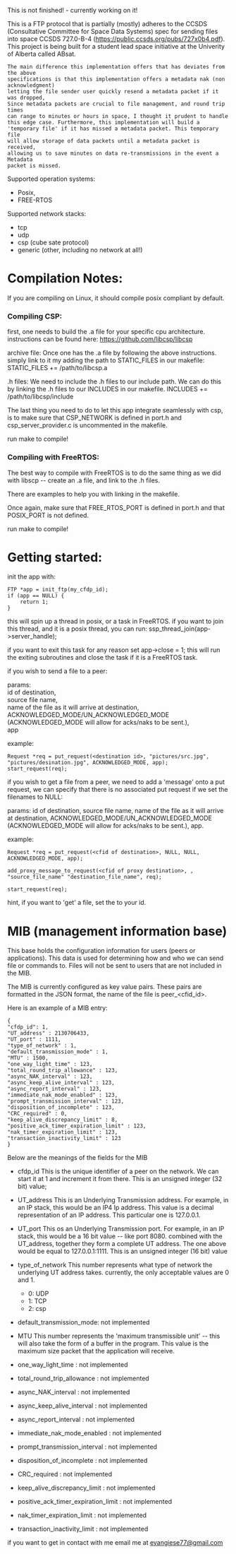 This is not finished! - currently working on it!

This is a FTP protocol that is partially (mostly) adheres to the CCSDS (Consultative Committee for Space Data Systems) spec for sending files into space CCSDS 727.0-B-4 (https://public.ccsds.org/pubs/727x0b4.pdf). This project is being built for a student lead space initiative at the Univerity of Alberta called ABsat. 

    The main difference this implementation offers that has deviates from the above
    specifications is that this implementation offers a metadata nak (non acknowledgment) 
    letting the file sender user quickly resend a metadata packet if it was dropped, 
    Since metadata packets are crucial to file management, and round trip times
    can range to minutes or hours in space, I thought it prudent to handle
    this edge case. Furthermore, this implementation will build a
    'temporary file' if it has missed a metadata packet. This temporary file
    will allow storage of data packets until a metadata packet is received,
    allowing us to save minutes on data re-transmissions in the event a Metadata
    packet is missed.

Supported operation systems:
- Posix,
- FREE-RTOS

Supported network stacks:
- tcp
- udp 
- csp (cube sate protocol)
- generic (other, including no network at all!)


# Compilation Notes:

If you are compiling on Linux, it should compile posix compliant by default.

### Compiling CSP:
first, one needs to build the .a file for your specific cpu architecture. 
instructions can be found here: https://github.com/libcsp/libcsp

archive file: 
Once one has the .a file by following the above instructions. simply link to it my adding the path to 
STATIC_FILES in our makefile: STATIC_FILES += /path/to/libcsp.a

.h files:
We need to include the .h files to our include path. We can do this 
by linking the .h files to our INCLUDES in our makefile. 
INCLUDES += /path/to/libcsp/include

The last thing you need to do to let this app integrate seamlessly with csp,
is to make sure that CSP_NETWORK is defined in port.h and csp_server_provider.c
is  uncommented in the makefile.

run make to compile!

### Compiling with FreeRTOS:
The best way to compile with FreeRTOS is to do the same thing as we did 
with libscp -- create an .a file, and link to the .h files.

There are examples to help you with linking in the makefile.

Once again, make sure that FREE_RTOS_PORT is defined in port.h
and that POSIX_PORT is not defined. 

run make to compile!

# Getting started:

init the app with:

    FTP *app = init_ftp(my_cfdp_id);
    if (app == NULL) {
        return 1;
    }

this will spin up a thread in posix, or a task in FreeRTOS. 
if you want to join this thread, and it is a posix thread, you can run:
ssp_thread_join(app->server_handle);

if you want to exit this task for any reason set app->close = 1;
this will run the exiting subroutines and close the task if it is a FreeRTOS task.

if you wish to send a file to a peer:

params:  
id of destination,  
source file name,  
name of the file as it will arrive at destination,  
ACKNOWLEDGED_MODE/UN_ACKNOWLEDGED_MODE (ACKNOWLEDGED_MODE will allow for acks/naks to be sent.),  
app  

example:  

    Request *req = put_request(<destination id>, "pictures/src.jpg", "pictures/desination.jpg", ACKNOWLEDGED_MODE, app);
    start_request(req);
    
    
if you wish to get a file from a peer, we need to add a 'message' onto a put request,
we can specify that there is no associated put request if we set the filenames to NULL:

params:
id of destination,
source file name,
name of the file as it will arrive at destination,
ACKNOWLEDGED_MODE/UN_ACKNOWLEDGED_MODE (ACKNOWLEDGED_MODE will allow for acks/naks to be sent.),
app.

example:

    Request *req = put_request(<cfid of destination>, NULL, NULL, ACKNOWLEDGED_MODE, app);

    add_proxy_message_to_request(<cfid of proxy destination>, , "source_file_name" "destination_file_name", req);

    start_request(req);
    
hint, if you want to 'get' a file, set the <cfid of proxy destination> to your id.

# MIB (management information base)
    
This base holds the configuration information for users (peers or applications).
This data is used for determining how and who we can send file or commands
to. Files will not be sent to users that are not included in the MIB.

The MIB is currently configured as key value pairs. These pairs are formatted
in the JSON format, the name of the file is peer_<cfid_id>. 

Here is an example of a MIB entry:

    {
    "cfdp_id": 1,
    "UT_address" : 2130706433,
    "UT_port" : 1111,
    "type_of_network" : 1,
    "default_transmission_mode" : 1,
    "MTU" : 1500,
    "one_way_light_time" : 123,
    "total_round_trip_allowance" : 123,
    "async_NAK_interval" : 123,
    "async_keep_alive_interval" : 123,
    "async_report_interval" : 123,
    "immediate_nak_mode_enabled" : 123,
    "prompt_transmission_interval" : 123,
    "disposition_of_incomplete" : 123,
    "CRC_required" : 0,
    "keep_alive_discrepancy_limit" : 8,
    "positive_ack_timer_expiration_limit" : 123,
    "nak_timer_expiration_limit" : 123,
    "transaction_inactivity_limit" : 123
    }


Below are the meanings of the fields for the MIB

- cfdp_id
    This is the unique identifier of a peer on the network. We can start it at 1
    and increment it from there. This is an unsigned integer (32 bit) value;

- UT_address
    This is an Underlying Transmission address. For example, in an IP stack, this
    would be an IP4 Ip address. This value is a decimal representation of an IP
    address. This particular one is 127.0.0.1. 

- UT_port
    This os an Underlying Transmission port. For example, in an IP stack, this
    would be a 16 bit value -- like port 8080. combined with the UT_address, 
    together they form a complete UT address. The one above would be equal to
    127.0.0.1:1111. This is an unsigned integer (16 bit) value

- type_of_network
    This number represents what type of network the underlying UT address takes.
    currently, the only acceptable values are 0 and 1. 
    - 0: UDP
    - 1: TCP
    - 2: csp

- default_transmission_mode:
    not implemented

- MTU
    This number represents the 'maximum transmissible unit' -- this will also
    take the form of a buffer in the program. This value is the maximum size 
    packet that the application will receive. 

- one_way_light_time : not implemented
- total_round_trip_allowance : not implemented
- async_NAK_interval : not implemented
- async_keep_alive_interval : not implemented
- async_report_interval : not implemented
- immediate_nak_mode_enabled : not implemented
- prompt_transmission_interval : not implemented
- disposition_of_incomplete : not implemented
- CRC_required : not implemented
- keep_alive_discrepancy_limit : not implemented
- positive_ack_timer_expiration_limit : not implemented
- nak_timer_expiration_limit : not implemented
- transaction_inactivity_limit : not implemented

if you want to get in contact with me
email me at evangiese77@gmail.com
